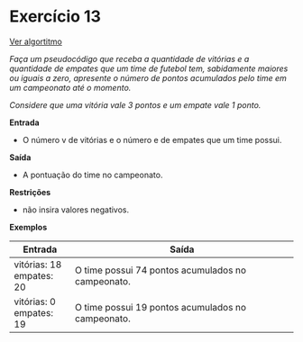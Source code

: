 # Exercício 13
[Ver algortitmo](Algoritmo13.md)

*Faça um pseudocódigo que receba a quantidade de vitórias e a quantidade de empates que um time de futebol tem, 
sabidamente maiores ou iguais a zero, apresente o número de pontos acumulados pelo time em um campeonato até o momento.*

*Considere que uma vitória vale 3 pontos e um empate vale 1 ponto.*

**Entrada**

- O número v de vitórias e o número e de empates que um time possui.

**Saída**

- A pontuação do time no campeonato.

**Restrições**

- não insira valores negativos.

**Exemplos**

|Entrada| Saída|
|-|-|
|vitórias: 18<br>empates: 20| O time possui 74 pontos acumulados no campeonato.|
|vitórias: 0 <br>empates: 19| O time possui 19 pontos acumulados no campeonato.|
